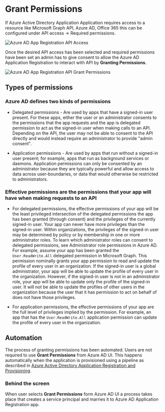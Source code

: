 <link href="../images/style.css" rel="stylesheet"></link>

# Grant Permissions

If Azure Active Directory Application Application requires access to a resource like Microsoft Graph API, Azure AD, Office 365 this can be configured under API access -> Required permissions.

![Azure AD App Registration API Access](../images/aadAppResourceAccessUi.png#thumbnail)

Once the desired API access has been selected and required permissions have been set an admin has to give consent to allow the Azure AD Application Registration to interact with API by **Granting Permissions**.

![Azure AD App Registration API Grant Permissions](../images/aadAppResourceAccessGrantPermissions.png#thumbnail)

## Types of permissions

### Azure AD defines two kinds of permissions

* Delegated permissions - Are used by apps that have a signed-in user present. For these apps, either the user or an administrator consents to the permissions that the app requests and the app is delegated permission to act as the signed-in user when making calls to an API. Depending on the API, the user may not be able to consent to the API directly and would instead require an administrator to provide "admin consent".

* Application permissions - Are used by apps that run without a signed-in user present; for example, apps that run as background services or daemons. Application permissions can only be consented by an administrator because they are typically powerful and allow access to data across user-boundaries, or data that would otherwise be restricted to administrators.

### Effective permissions are the permissions that your app will have when making requests to an API

* For delegated permissions, the effective permissions of your app will be the least privileged intersection of the delegated permissions the app has been granted (through consent) and the privileges of the currently signed-in user. Your app can never have more privileges than the signed-in user. Within organizations, the privileges of the signed-in user may be determined by policy or by membership in one or more administrator roles. To learn which administrator roles can consent to delegated permissions, see Administrator role permissions in Azure AD. For example, assume your app has been granted the `User.ReadWrite.All` delegated permission in Microsoft Graph. This permission nominally grants your app permission to read and update the profile of every user in an organization. If the signed-in user is a global administrator, your app will be able to update the profile of every user in the organization. However, if the signed-in user is not in an administrator role, your app will be able to update only the profile of the signed-in user. It will not be able to update the profiles of other users in the organization because the user that it has permission to act on behalf of does not have those privileges.

* For application permissions, the effective permissions of your app are the full level of privileges implied by the permission. For example, an app that has the `User.ReadWrite.All` application permission can update the profile of every user in the organization.

## Automation

The process of granting permissions has been automated. Users are not required to use **Grant Permissions** from Azure AD UI. This happens automatically when the application is provisioned using a pipeline as described in [Azure Active Directory Application Registration and Provisioning](azureADApplicationRegistration.md).

### Behind the screen
When user selects **Grant Permissions** form Azure AD UI a process takes place that creates a service principal and marries it to Azure AD Application Registration app.